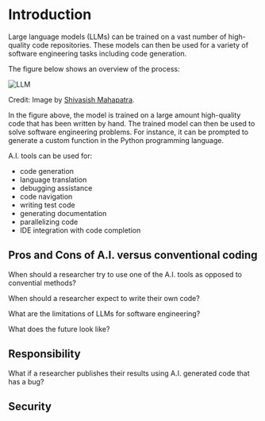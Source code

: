 # Introduction

Large language models (LLMs) can be trained on a vast number of high-quality code repositories. These models can then be used for a variety of software engineering tasks including code generation.

The figure below shows an overview of the process:

![LLM](https://media.licdn.com/dms/image/D4D12AQEj4ADRPfqFyw/article-cover_image-shrink_720_1280/0/1701459621193?e=2147483647&v=beta&t=Lb-e_yR3Rb3DTWK5Ob0t5RXp6BoMiVHm8yGKVsLUvUI)

Credit: Image by [Shivasish Mahapatra](https://www.linkedin.com/in/shivmahapatra?trk=article-ssr-frontend-pulse_publisher-author-card&originalSubdomain=in).

In the figure above, the model is trained on a large amount high-quality code that has been written by hand. The trained model can then be used to solve software engineering problems. For instance, it can be prompted to generate a custom function in the Python programming language.

A.I. tools can be used for:

- code generation  
- language translation
- debugging assistance
- code navigation  
- writing test code  
- generating documentation  
- parallelizing code
- IDE integration with code completion

## Pros and Cons of A.I. versus conventional coding

When should a researcher try to use one of the A.I. tools as opposed to convential methods?

When should a researcher expect to write their own code?

What are the limitations of LLMs for software engineering?

What does the future look like?

## Responsibility

What if a researcher publishes their results using A.I. generated code that has a bug?

## Security
